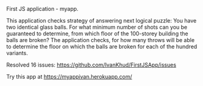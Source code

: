 First JS application - myapp.

This application checks strategy of answering next logical puzzle:
You have two identical glass balls. For what minimum number of shots can you be guaranteed to determine, from which floor of the 100-storey building the balls are broken?
The application checks, for how many throws will be able to determine the floor on which the balls are broken for each of the hundred variants.

Resolved 16 issues: https://github.com/IvanKhud/FirstJSApp/issues

Try this app at https://myappivan.herokuapp.com/